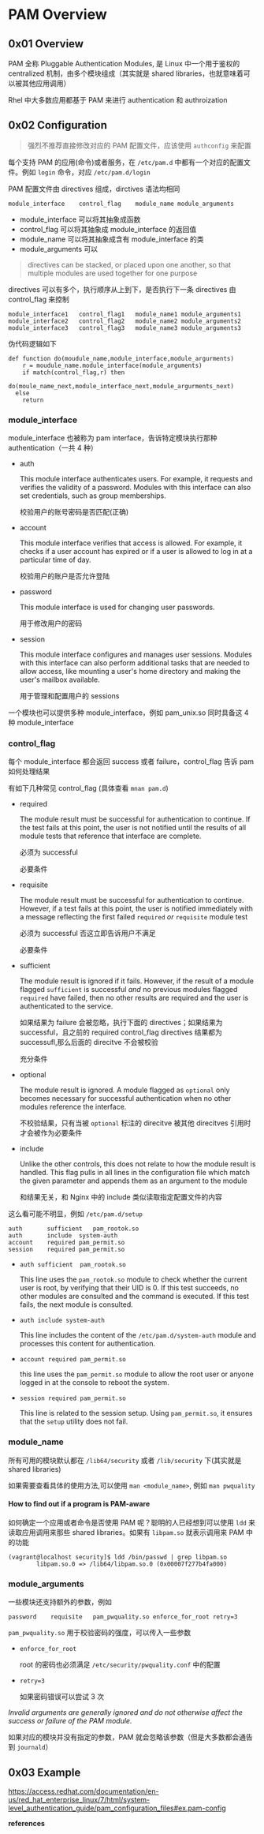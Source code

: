 # PAM Overview

## 0x01 Overview

PAM 全称 Pluggable Authentication Modules, 是 Linux 中一个用于鉴权的 centralized 机制，由多个模块组成（其实就是 shared libraries，也就意味着可以被其他应用调用）

Rhel 中大多数应用都基于 PAM 来进行 authentication 和 authroization

## 0x02 Configuration

> 强烈不推荐直接修改对应的 PAM 配置文件，应该使用 `authconfig` 来配置

每个支持 PAM 的应用(命令)或者服务，在 `/etc/pam.d` 中都有一个对应的配置文件。例如 `login` 命令，对应 `/etc/pam.d/login`

PAM 配置文件由 directives 组成，dirctives 语法均相同

```
module_interface	control_flag	module_name module_arguments
```

- module_interface 可以将其抽象成函数
- control_flag 可以将其抽象成 module_interface 的返回值
- module_name 可以将其抽象成含有 module_interface 的类
- module_arguments 可以

> directives can be stacked, or placed upon one another, so that multiple modules are used together for one purpose

directives 可以有多个，执行顺序从上到下，是否执行下一条 directives 由 control_flag 来控制

```
module_interface1	control_flag1	module_name1 module_arguments1
module_interface2	control_flag2	module_name2 module_arguments2
module_interface3	control_flag3	module_name3 module_arguments3
```

伪代码逻辑如下

```
def function do(moudule_name,module_interface,module_argurments)
	r = moudule_name.module_interface(module_arguments)
	if match(control_flag,r) then
		do(moule_name_next,module_interface_next,module_argurments_next)
  else
  	return
```

### module_interface

module_interface 也被称为 pam interface，告诉特定模块执行那种 authentication（一共 4 种）

- auth

  This module interface authenticates users. For example, it requests and  verifies the validity of a password. Modules with this interface can  also set credentials, such as group memberships. 

  校验用户的账号密码是否匹配(正确)

- account

  This module interface verifies that access is allowed. For example, it  checks if a user account has expired or if a user is allowed to log in  at a particular time of day. 

  校验用户的账户是否允许登陆

- password

  This module interface is used for changing user passwords.

  用于修改用户的密码

- session

  This module interface configures and manages user sessions. Modules with this interface can also perform additional tasks that are needed to  allow access, like mounting a user's home directory and making the  user's mailbox available.

  用于管理和配置用户的 sessions

一个模块也可以提供多种 module_interface，例如 pam_unix.so 同时具备这 4 种 module_interface			

### control_flag

每个 module_interface 都会返回 success 或者 failure，control_flag 告诉 pam 如何处理结果

有如下几种常见 control_flag (具体查看 `mnan pam.d`)

- required

  The module result must be  successful for authentication to continue. If the test fails at this  point, the user is not notified until the results of all module tests  that reference that interface are complete. 

  必须为 successful		

  必要条件	

- requisite

  The module result must be successful for authentication to continue. However, if a test fails at this point, the user is notified immediately with a message reflecting the first failed `required` *or* `requisite` module test

  必须为 successful 否这立即告诉用户不满足

  必要条件

- sufficient

  The module result is ignored if it fails. However, if the result of a module flagged `sufficient` is successful *and* no previous modules flagged `required` have failed, then no other results are required and the user is authenticated to the service. 		

  如果结果为 failure 会被忽略，执行下面的 directives；如果结果为 successful，且之前的 required control_flag directives 结果都为 successufl,那么后面的 direcitve 不会被校验	

  充分条件

- optional

  The module result is ignored. A module flagged as `optional` only becomes necessary for successful authentication when no other modules reference the interface. 

  不校验结果，只有当被 `optional` 标注的 direcitve 被其他 direcitves 引用时才会被作为必要条件

- include

  Unlike the other controls,  this does not relate to how the module result is handled. This flag  pulls in all lines in the configuration file which match the given  parameter and appends them as an argument to the module

  和结果无关，和 Nginx 中的 include 类似读取指定配置文件的内容

这么看可能不明显，例如 `/etc/pam.d/setup`

```
auth       sufficient	pam_rootok.so
auth       include	system-auth
account    required	pam_permit.so
session	   required	pam_permit.so
```

- `auth sufficient	pam_rootok.so`

  This line uses the `pam_rootok.so` module  to check whether the current user is root, by verifying that their UID  is 0. If this test succeeds, no other modules are consulted and the  command is executed. If this test fails, the next module is consulted. 

- `auth include system-auth`

  This line includes the content of the `/etc/pam.d/system-auth` module and processes this content for authentication. 

- `account required pam_permit.so`

  this line uses the `pam_permit.so` module to allow the root user or anyone logged in at the console to reboot the system. 	

- `session required pam_permit.so`

  This line is related to the session setup. Using `pam_permit.so`, it ensures that the `setup` utility does not fail. 				

### module_name

所有可用的模块默认都在 `/lib64/security` 或者 `/lib/security` 下(其实就是 shared libraries)

如果需要查看具体的使用方法,可以使用 `man <module_name>`, 例如 `man pwquality`

#### How to find out if a program is PAM-aware

如何确定一个应用或者命令是否使用 PAM 呢？聪明的人已经想到可以使用 `ldd` 来读取应用调用来那些 shared libraries。如果有 `libpam.so` 就表示调用来 PAM 中的功能

```
(vagrant@localhost security]$ ldd /bin/passwd | grep libpam.so
        libpam.so.0 => /lib64/libpam.so.0 (0x00007f277b4fa000)
```

### module_arguments

一些模块还支持额外的参数，例如

```
password	requisite	pam_pwquality.so enforce_for_root retry=3
```

`pam_pwquality.so` 用于校验密码的强度，可以传入一些参数

- `enforce_for_root`

  root 的密码也必须满足 `/etc/security/pwquality.conf` 中的配置

- `retry=3`

  如果密码错误可以尝试 3 次

*Invalid arguments are generally ignored and do not otherwise affect the success or failure of the PAM module.*

如果对应的模块并没有指定的参数，PAM 就会忽略该参数（但是大多数都会通告到 `journald`）

## 0x03 Example

https://access.redhat.com/documentation/en-us/red_hat_enterprise_linux/7/html/system-level_authentication_guide/pam_configuration_files#ex.pam-config

**references**

[^1]:https://wiki.archlinux.org/title/PAM
[^2]:https://access.redhat.com/documentation/en-us/red_hat_enterprise_linux/7/html/system-level_authentication_guide/pluggable_authentication_modules
[^3]:https://www.tecmint.com/configure-pam-in-centos-ubuntu-linux/
